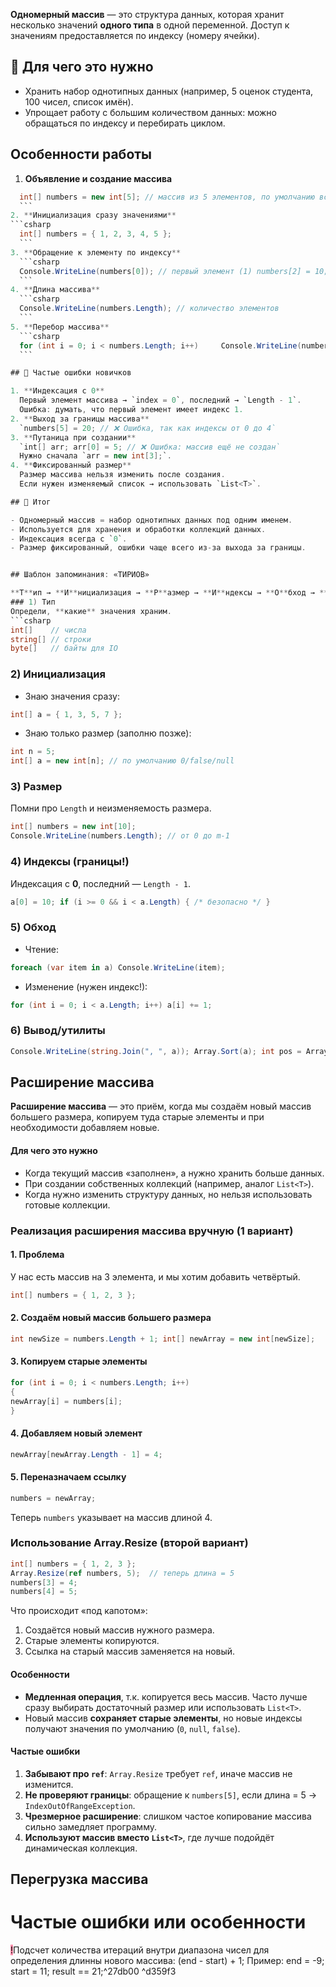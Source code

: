 **Одномерный массив** — это структура данных, которая хранит несколько значений **одного типа** в одной переменной. Доступ к значениям предоставляется по индексу (номеру ячейки).

## 🔹 Для чего это нужно

- Хранить набор однотипных данных (например, 5 оценок студента, 100 чисел, список имён).
- Упрощает работу с большим количеством данных: можно обращаться по индексу и перебирать циклом.

## Особенности работы

1. **Объявление и создание массива**
  ```csharp
    int[] numbers = new int[5]; // массив из 5 элементов, по умолчанию все = 0
    ```
2. **Инициализация сразу значениями**
  ```csharp
    int[] numbers = { 1, 2, 3, 4, 5 };
    ```
3. **Обращение к элементу по индексу**
    ```csharp
    Console.WriteLine(numbers[0]); // первый элемент (1) numbers[2] = 10;              // изменить третий элемент
    ```
4. **Длина массива**
    ```csharp
    Console.WriteLine(numbers.Length); // количество элементов
    ```
5. **Перебор массива**
    ```csharp
    for (int i = 0; i < numbers.Length; i++)     Console.WriteLine(numbers[i]);
    ```

## 🔹 Частые ошибки новичков

1. **Индексация с 0**  
    Первый элемент массива → `index = 0`, последний → `Length - 1`.  
    Ошибка: думать, что первый элемент имеет индекс 1.
2. **Выход за границы массива**
    `numbers[5] = 20; // ❌ Ошибка, так как индексы от 0 до 4`
3. **Путаница при создании**
    `int[] arr; arr[0] = 5; // ❌ Ошибка: массив ещё не создан`
    Нужно сначала `arr = new int[3];`.
4. **Фиксированный размер**  
    Размер массива нельзя изменить после создания.  
    Если нужен изменяемый список → использовать `List<T>`.

## 📝 Итог

- Одномерный массив = набор однотипных данных под одним именем.
- Используется для хранения и обработки коллекций данных.
- Индексация всегда с `0`.
- Размер фиксированный, ошибки чаще всего из-за выхода за границы.


## Шаблон запоминания: «ТИРИОВ»

**Т**ип → **И**нициализация → **Р**азмер → **И**ндексы → **О**бход → **В**ывод
### 1) Тип
Определи, **какие** значения храним.
```csharp
int[]    // числа
string[] // строки
byte[]   // байты для IO
```

### 2) Инициализация
- Знаю значения сразу:
```csharp
int[] a = { 1, 3, 5, 7 };
```

- Знаю только размер (заполню позже):
```csharp
int n = 5;
int[] a = new int[n]; // по умолчанию 0/false/null
```

### 3) Размер
Помни про `Length` и неизменяемость размера.
```csharp
int[] numbers = new int[10];
Console.WriteLine(numbers.Length); // от 0 до m-1
```

### 4) Индексы (границы!)
Индексация с **0**, последний — `Length - 1`.
```csharp
a[0] = 10; if (i >= 0 && i < a.Length) { /* безопасно */ }
```

### 5) Обход

- Чтение:
```csharp
foreach (var item in a) Console.WriteLine(item);
```

- Изменение (нужен индекс!):
```csharp
for (int i = 0; i < a.Length; i++) a[i] += 1;
```

### 6) Вывод/утилиты

```csharp
Console.WriteLine(string.Join(", ", a)); Array.Sort(a); int pos = Array.IndexOf(a, 7); Array.Fill(a, 0);
```


## Расширение массива
**Расширение массива** — это приём, когда мы создаём новый массив большего размера, копируем туда старые элементы и при необходимости добавляем новые.

#### Для чего это нужно
- Когда текущий массив «заполнен», а нужно хранить больше данных.
- При создании собственных коллекций (например, аналог `List<T>`).
- Когда нужно изменить структуру данных, но нельзя использовать готовые коллекции.

### Реализация расширения массива вручную (1 вариант)

#### 1. Проблема
У нас есть массив на 3 элемента, и мы хотим добавить четвёртый.
```csharp
int[] numbers = { 1, 2, 3 };
```

#### 2. Создаём новый массив большего размера
```csharp
int newSize = numbers.Length + 1; int[] newArray = new int[newSize];
```

#### 3. Копируем старые элементы

```csharp
for (int i = 0; i < numbers.Length; i++) 
{     
newArray[i] = numbers[i];
}
```

#### 4. Добавляем новый элемент

```csharp
newArray[newArray.Length - 1] = 4;
```

#### 5. Переназначаем ссылку

```csharp
numbers = newArray;
```

Теперь `numbers` указывает на массив длиной 4.

### Использование Array.Resize (второй вариант)

```csharp
int[] numbers = { 1, 2, 3 };
Array.Resize(ref numbers, 5);  // теперь длина = 5
numbers[3] = 4;
numbers[4] = 5;
```

Что происходит «под капотом»:
1. Создаётся новый массив нужного размера.
2. Старые элементы копируются.
3. Ссылка на старый массив заменяется на новый.

#### Особенности
- **Медленная операция**, т.к. копируется весь массив. Часто лучше сразу выбирать достаточный размер или использовать `List<T>`.
- Новый массив **сохраняет старые элементы**, но новые индексы получают значения по умолчанию (`0`, `null`, `false`).
#### Частые ошибки
1. **Забывают про `ref`**: `Array.Resize` требует `ref`, иначе массив не изменится.
2. **Не проверяют границы**: обращение к `numbers[5]`, если длина = 5 → `IndexOutOfRangeException`.
3. **Чрезмерное расширение**: слишком частое копирование массива сильно замедляет программу.
4. **Используют массив вместо `List<T>`**, где лучше подойдёт динамическая коллекция.


## Перегрузка массива


# Частые ошибки или особенности

<mark style="background: #FF5582A6;">!</mark>Подсчет количества итераций внутри диапазона чисел для определения длинны нового массива:
(end - start) + 1;
Пример: end = -9; start = 11; result == 21;^27db00 ^d359f3